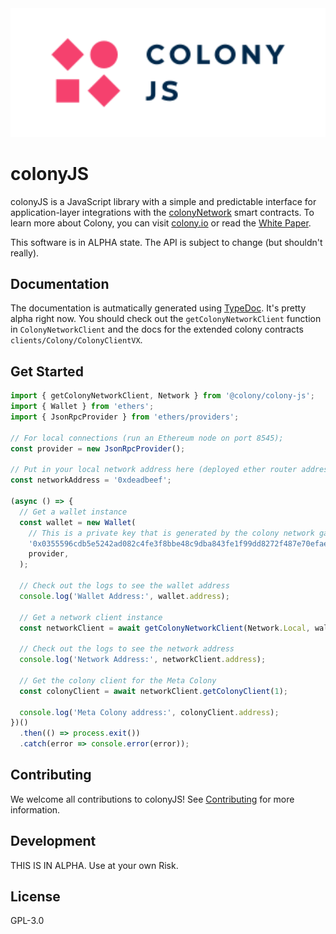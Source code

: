 <div align="center">
  <img src="colonyJS_color.svg" width="600" />
</div>

# colonyJS

colonyJS is a JavaScript library with a simple and predictable interface for application-layer integrations with the [colonyNetwork](https://github.com/JoinColony/colonyNetwork) smart contracts. To learn more about Colony, you can visit [colony.io](https://colony.io/) or read the [White Paper](https://colony.io/whitepaper.pdf).

This software is in ALPHA state. The API is subject to change (but shouldn't really).

## Documentation

The documentation is autmatically generated using [TypeDoc](https://github.com/TypeStrong/typedoc). It's pretty alpha right now. You should check out the `getColonyNetworkClient` function in `ColonyNetworkClient` and the docs for the extended colony contracts `clients/Colony/ColonyClientVX`.

## Get Started

```ts
import { getColonyNetworkClient, Network } from '@colony/colony-js';
import { Wallet } from 'ethers';
import { JsonRpcProvider } from 'ethers/providers';

// For local connections (run an Ethereum node on port 8545);
const provider = new JsonRpcProvider();

// Put in your local network address here (deployed ether router address)
const networkAddress = '0xdeadbeef';

(async () => {
  // Get a wallet instance
  const wallet = new Wallet(
    // This is a private key that is generated by the colony network ganache instance
    '0x0355596cdb5e5242ad082c4fe3f8bbe48c9dba843fe1f99dd8272f487e70efae',
    provider,
  );

  // Check out the logs to see the wallet address
  console.log('Wallet Address:', wallet.address);

  // Get a network client instance
  const networkClient = await getColonyNetworkClient(Network.Local, wallet, networkAddress)

  // Check out the logs to see the network address
  console.log('Network Address:', networkClient.address);

  // Get the colony client for the Meta Colony
  const colonyClient = await networkClient.getColonyClient(1);

  console.log('Meta Colony address:', colonyClient.address);
})()
  .then(() => process.exit())
  .catch(error => console.error(error));

```

## Contributing

We welcome all contributions to colonyJS! See [Contributing](https://github.com/JoinColony/colonyJS/blob/master/CONTRIBUTING.md) for more information.

## Development

THIS IS IN ALPHA. Use at your own Risk.

## License

GPL-3.0
